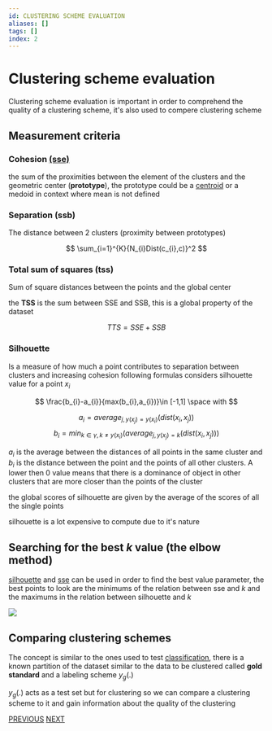 ```yaml
---
id: CLUSTERING SCHEME EVALUATION
aliases: []
tags: []
index: 2
---
```


# Clustering scheme evaluation

Clustering scheme evaluation is important in order to comprehend the quality of a clustering scheme, it's also used to compere clustering scheme

## Measurement criteria

### Cohesion [(sse)](pages/datamining/clustering/k-means.md#distortion_(*sum_of_square_errors_sse*))

the sum of the proximities between the element of the clusters and the geometric center (**prototype**), the prototype could be a [centroid](pages/datamining/clustering/clustering.md#centroid) or a medoid in context where mean is not defined

### Separation (ssb)

The distance between 2 clusters (proximity between prototypes)

$$
\sum_{i=1}^{K}{N_{i}Dist(c_{i},c)}^2
$$

### Total sum of squares (tss)

Sum of square distances between the points and the global center

the **TSS** is the sum between SSE and SSB, this is a global property of the dataset

$$
TTS=SSE+SSB
$$

### Silhouette

Is a measure of how much a point contributes to separation between clusters and increasing cohesion following formulas considers  silhouette value for a point $x_{i}$

$$
\frac{b_{i}-a_{i}}{max(b_{i},a_{i})}\in [-1,1] \space with
$$

$$
a_{i}= average_{j,y(x_{j})=y(x_{i})}(dist(x_{i},x_{j}))
$$
$$
b_{i}= min_{k \in \gamma, k \ne y(x_{i})}(average_{j,y(x_{j})=k}(dist(x_{i},x_{j})))
$$

$a_{i}$ is the average between the distances of all points in the same cluster and $b_{i}$ is the distance between the point and the points of all other clusters.
A lower then $0$ value means that there is a dominance of object in other clusters that are more closer than the points of the cluster

the global scores of silhouette are given by the average of the scores of all the single points

silhouette is a lot expensive to compute due to it's nature


## Searching for the best $k$ value (the elbow method)

[silhouette](#silhouette) and [sse](pages/datamining/clustering/k-means.md#distortion_(*sum_of_square_errors_sse*)) can be used in order to find the best value parameter, the best points to look are the minimums of the relation between sse and $k$ and the maximums in the relation between silhouette and $k$

![](assets/datamining/Pasted_image_20240116140806.png)


## Comparing clustering schemes

The concept is similar to the ones used to test [classification](pages/datamining/classification/classification.md#classification_workflow), there is a known partition of the dataset similar to the data to be clustered called **gold standard** and a labeling scheme $y_{g}(.)$

$y_{g}(.)$ acts as a test set but for clustering so we can compare a clustering scheme to it and gain information about the quality of the clustering


[PREVIOUS](pages/datamining/clustering/clustering.md) [NEXT](pages/datamining/clustering/k-means.md)
